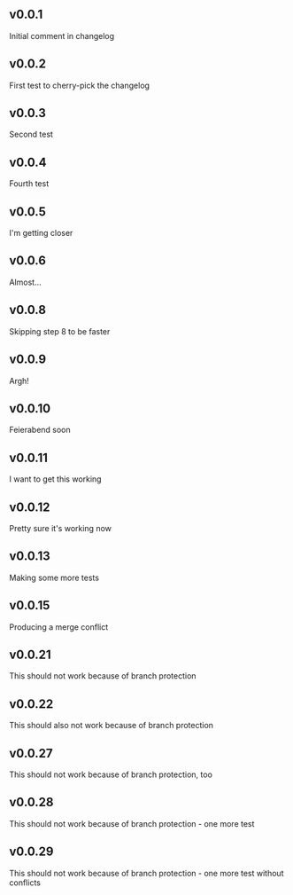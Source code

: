 ## v0.0.1

Initial comment in changelog

## v0.0.2

First test to cherry-pick the changelog

## v0.0.3

Second test

## v0.0.4

Fourth test

## v0.0.5

I'm getting closer

## v0.0.6

Almost...

## v0.0.8

Skipping step 8 to be faster

## v0.0.9

Argh!

## v0.0.10

Feierabend soon

## v0.0.11

I want to get this working

## v0.0.12

Pretty sure it's working now

## v0.0.13

Making some more tests

## v0.0.15

Producing a merge conflict

## v0.0.21

This should not work because of branch protection

## v0.0.22

This should also not work because of branch protection

## v0.0.27

This should not work because of branch protection, too

## v0.0.28

This should not work because of branch protection - one more test

## v0.0.29

This should not work because of branch protection - one more test without conflicts
